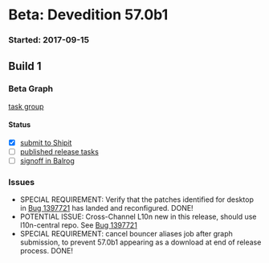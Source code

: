# Beta: Devedition 57.0b1

### Started: 2017-09-15

## Build 1

### Beta Graph
[task group](https://tools.taskcluster.net/push-inspector/#/Zi-rCIvSRUm7t-CFbAaUYw)


#### Status
- [x] [submit to Shipit](https://wiki.mozilla.org/Release:Release_Automation_on_Mercurial:Starting_a_Release#Submit_to_Ship_It)
- [ ] [published release tasks](../how-tos/relpro.md#4-publish-release)
- [ ] [signoff in Balrog](../how-tos/relpro.md#3-signoffs)

### Issues
- SPECIAL REQUIREMENT: Verify that the patches identified for desktop in [Bug 1397721](https://bugzilla.mozilla.org/show_bug.cgi?id=1397721#c17) has landed and reconfigured. DONE!
- POTENTIAL ISSUE: Cross-Channel L10n new in this release, should use l10n-central repo. See [Bug 1397721](https://bugzil.la/1397721)
- SPECIAL REQUIREMENT: cancel bouncer aliases job after graph submission, to prevent 57.0b1 appearing as a download at end of release process. DONE!


